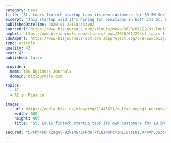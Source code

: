 ```yaml
---
category: news
title: "St. Louis fintech startup taps its own customers for $9.5M Series A round"
excerpt: "This startup said it's hiring for positions in both its St. Louis and New York offices after raising $9.5 million."
publishedDateTime: 2020-01-22T18:45:00Z
sourceUrl: https://www.bizjournals.com/stlouis/news/2020/01/22/st-louis-fintech-startup-taps-its-own-customers.html
ampUrl: https://www.bizjournals.com/stlouis/news/2020/01/22/st-louis-fintech-startup-taps-its-own-customers.amp.html
cdnAmpUrl: https://www-bizjournals-com.cdn.ampproject.org/c/s/www.bizjournals.com/stlouis/news/2020/01/22/st-louis-fintech-startup-taps-its-own-customers.amp.html
type: article
quality: 43
heat: 43
published: false

provider:
  name: The Business Journals
  domain: bizjournals.com

topics:
  - AI
  - AI in Finance

images:
  - url: https://media.bizj.us/view/img/11443621/sultan-meghji-neocova*600xx1200-800-0-72.png
    width: 600
    height: 400
    title: "St. Louis fintech startup taps its own customers for $9.5M Series A round"

secured: "57Fhh4sOFYZugvvFB2ksMG7ZskdnT7fIQIwnPcrINLISYsL0sJK4vVhSJS/oWGDut6I4fu6eVhB7zHEF2UFBTzf/GuOhSqX4puYarNGWaMCGqlW0XRuRi/dlBx9qXJujCE82vM3lL1nMBTkeNqfzY84aGuH1jtthjBK3Ctf+e/nTfxe6EbGQsc871DVxE1kDkTmQYm132UZwMNyu2NVm04lFRE0QdjY4DG7lBVkyk33CDe8OKSucjLengJ+V27q+HLhrNhdfintV5DTdl8+z87uM5dDJJcoowLxjfdytc7MXN0KsHl7x496FgVglnvAfInxqtpIX86faVDGEWLWK8OZQbkCAkZZsZxTx3ZqSMj6i+FfoR4/PK15PUxD6o9OyuIANoaLR96l4cltAGYfVozazoGOvlsPaRaSJUzTcTUotXoNKtU+6R5BZ6+fwt9ng2bDvxOJuayA39MqYMVvQ6Q==;MDWCBuN1JCql9oe22MhxCg=="
---
```


